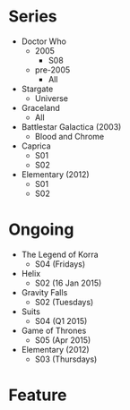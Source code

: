 Series
======

* Doctor Who
  * 2005
    * S08
  * pre-2005
    * All
* Stargate
  * Universe
* Graceland
  * All
* Battlestar Galactica (2003)
  * Blood and Chrome
* Caprica
  * S01
  * S02
* Elementary (2012)
  * S01
  * S02

Ongoing
=======

* The Legend of Korra
  * S04 (Fridays)
* Helix
  * S02 (16 Jan 2015)
* Gravity Falls
  * S02 (Tuesdays)
* Suits 
  * S04 (Q1 2015)
* Game of Thrones
  * S05 (Apr 2015)
* Elementary (2012)
  * S03 (Thursdays)

Feature
=======
